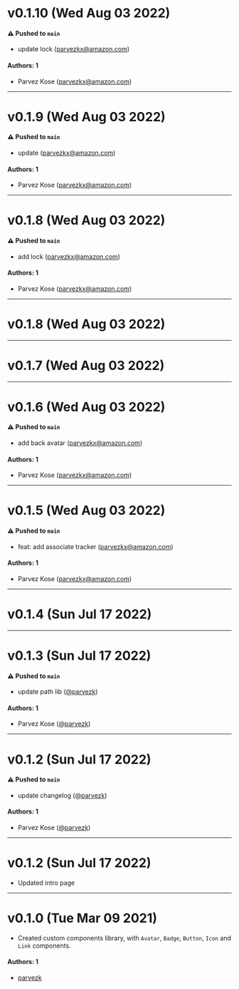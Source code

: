 # v0.1.10 (Wed Aug 03 2022)

#### ⚠️ Pushed to `main`

- update lock (parvezkx@amazon.com)

#### Authors: 1

- Parvez Kose (parvezkx@amazon.com)

---

# v0.1.9 (Wed Aug 03 2022)

#### ⚠️ Pushed to `main`

- update (parvezkx@amazon.com)

#### Authors: 1

- Parvez Kose (parvezkx@amazon.com)

---

# v0.1.8 (Wed Aug 03 2022)

#### ⚠️ Pushed to `main`

- add lock (parvezkx@amazon.com)

#### Authors: 1

- Parvez Kose (parvezkx@amazon.com)

---

# v0.1.8 (Wed Aug 03 2022)



---

# v0.1.7 (Wed Aug 03 2022)



---

# v0.1.6 (Wed Aug 03 2022)

#### ⚠️ Pushed to `main`

- add back avatar (parvezkx@amazon.com)

#### Authors: 1

- Parvez Kose (parvezkx@amazon.com)

---

# v0.1.5 (Wed Aug 03 2022)

#### ⚠️ Pushed to `main`

- feat: add associate tracker (parvezkx@amazon.com)

#### Authors: 1

- Parvez Kose (parvezkx@amazon.com)

---

# v0.1.4 (Sun Jul 17 2022)



---

# v0.1.3 (Sun Jul 17 2022)

#### ⚠️ Pushed to `main`

- update path lib ([@parvezk](https://github.com/parvezk))

#### Authors: 1

- Parvez Kose ([@parvezk](https://github.com/parvezk))

---

# v0.1.2 (Sun Jul 17 2022)

#### ⚠️ Pushed to `main`

- update changelog ([@parvezk](https://github.com/parvezk))

#### Authors: 1

- Parvez Kose ([@parvezk](https://github.com/parvezk))

---

# v0.1.2 (Sun Jul 17 2022)

- Updated intro page

---

# v0.1.0 (Tue Mar 09 2021)

- Created custom components library, with `Avatar`, `Badge`, `Button`, `Icon` and `Link` components.

#### Authors: 1

- [parvezk](https://github.com/parvezk/custom-components-lib.git)
